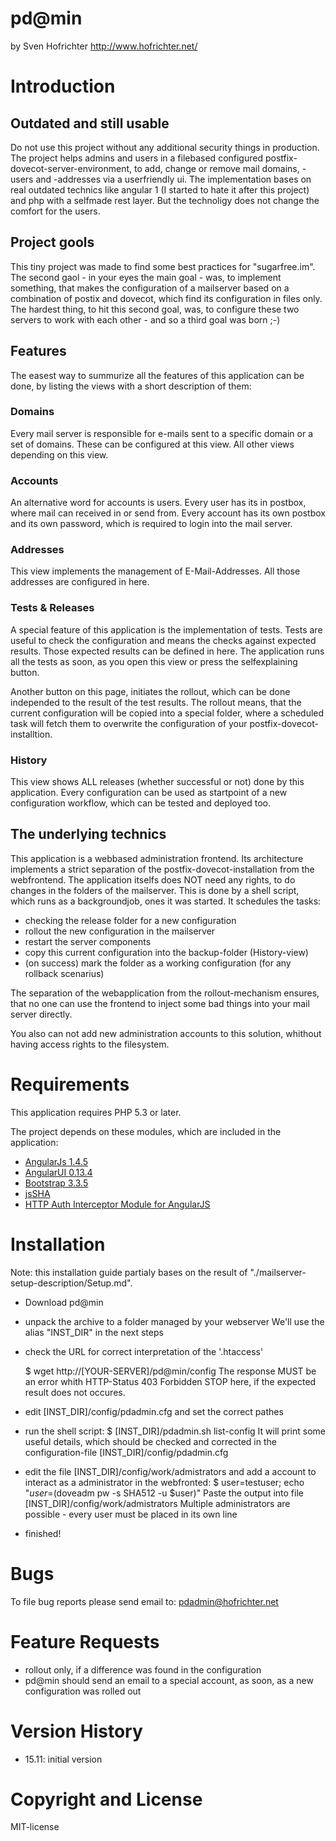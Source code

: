 pd@min
======

by Sven Hofrichter
<http://www.hofrichter.net/>

# Introduction

## Outdated and still usable

Do not use this project without any additional security things in production.
The project helps admins and users in a filebased configured postfix-dovecot-server-environment,
to add, change or remove mail domains, -users and -addresses via a userfriendly ui.
The implementation bases on real outdated technics like angular 1 (I started to hate it after this
project) and php with a selfmade rest layer. But the technoligy does not change the comfort
for the users.

## Project gools
This tiny project was made to find some best practices for "sugarfree.im". The
second gaol - in your eyes the main goal - was, to implement something, that
makes the configuration of a mailserver based on a combination of postix
and dovecot, which find its configuration in files only. The hardest thing, to
hit this second goal, was, to configure these two servers to work with each
other - and so a third goal was born ;-)

## Features
The easest way to summurize all the features of this application can be done, by
listing the views with a short description of them:

### Domains 
Every mail server is responsible for e-mails sent to a specific domain or a set
of domains. These can be configured at this view. All other views depending on
this view.

### Accounts
An alternative word for accounts is users. Every user has its in postbox, where
mail can received in or send from. Every account has its own postbox and its own
password, which is required to login into the mail server.

### Addresses
This view implements the management of E-Mail-Addresses. All those addresses
are configured in here.

### Tests & Releases
A special feature of this application is the implementation of tests. Tests are
useful to check the configuration and means the checks against expected results.
Those expected results can be defined in here. The application runs all the
tests as soon, as you open this view or press the selfexplaining button.

Another button on this page, initiates the rollout, which can be done independed
to the result of the test results. The rollout means, that the current
configuration will be copied into a special folder, where a scheduled task will
fetch them to overwrite the configuration of your postfix-dovecot-installtion.

### History
This view shows ALL releases (whether successful or not) done by this
application. Every configuration can be used as startpoint of a new
configuration workflow, which can be tested and deployed too.

## The underlying technics
This application is a webbased administration frontend. Its architecture
implements a strict separation of the postfix-dovecot-installation from the
webfrontend. The application itselfs does NOT need any rights, to do changes in
the folders of the mailserver. This is done by a shell script, which runs as a
backgroundjob, ones it was started. It schedules the tasks:
* checking the release folder for a new configuration
* rollout the new configuration in the mailserver
* restart the server components
* copy this current configuration into the backup-folder (History-view)
* (on success) mark the folder as a working configuration (for any rollback
  scenarius)

The separation of the webapplication from the rollout-mechanism ensures, that
no one can use the frontend to inject some bad things into your mail server
directly.

You also can not add new administration accounts to this solution, whithout
having access rights to the filesystem.


# Requirements

This application requires PHP 5.3 or later.

The project depends on these modules, which are included in the application:

*    [AngularJs 1.4.5](<http://angularjs.org>)
*    [AngularUI 0.13.4](<http://angularui.org>)
*    [Bootstrap 3.3.5](<http://getbootstrap.com>)
*    [jsSHA](<http://caligatio.github.com/jsSHA/>)
*    [HTTP Auth Interceptor Module for AngularJS](<https://github.com/witoldsz/angular-http-auth>)


# Installation

Note: this installation guide partialy bases on the result of
      "./mailserver-setup-description/Setup.md".

* Download pd@min
* unpack the archive to a folder managed by your webserver
  We'll use the alias "INST_DIR" in the next steps
* check the URL for correct interpretation of the '.htaccess'

  $ wget http://[YOUR-SERVER]/pd@min/config
  The response MUST be an error whith HTTP-Status 403 Forbidden
  STOP here, if the expected result does not occures.

* edit [INST_DIR]/config/pdadmin.cfg and set the correct pathes
* run the shell script:
  $ [INST_DIR]/pdadmin.sh list-config
  It will print some useful details, which should be checked and corrected in the
  configuration-file [INST_DIR]/config/pdadmin.cfg

* edit the file [INST_DIR]/config/work/admistrators and add a account to
  interact as a administrator in the webfronted:
  $ user=testuser; echo "$user=$(doveadm pw -s SHA512 -u $user)"
  Paste the output into file [INST_DIR]/config/work/admistrators
  Multiple administrators are possible - every user must be placed in its own line

* finished!

# Bugs

To file bug reports please send email to:
<pdadmin@hofrichter.net>

# Feature Requests
* rollout only, if a difference was found in the configuration
* pd@min should send an email to a special account, as soon, as a new
  configuration was rolled out


# Version History
* 15.11: initial version


# Copyright and License
MIT-license
